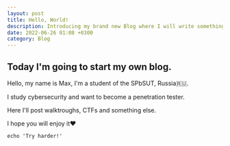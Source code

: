 ```yaml
---
layout: post
title: Hello, World!
description: Introducing my brand new Blog where I will write something interesting.
date: 2022-06-26 01:08 +0300
category: Blog
---
```


## Today I'm going to start my own blog.

Hello, my name is Max, I'm a student of the SPbSUT, Russia🇷🇺.

I study cybersecurity and want to become a penetration tester.

Here I'll post walktroughs, CTFs and something else.

I hope you will enjoy it❤️

```shell
echo 'Try harder!'
```
